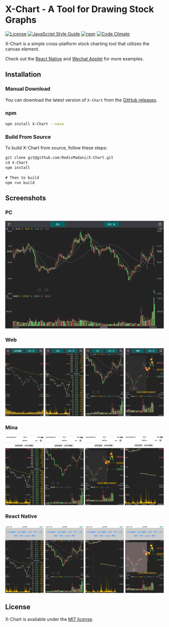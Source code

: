 # X-Chart - A Tool for Drawing Stock Graphs

[![License](https://img.shields.io/apm/l/vim-mode.svg?style=plastic)](https://opensource.org/licenses/MIT)
[![JavaScript Style Guide](https://img.shields.io/badge/code_style-standard-brightgreen.svg)](https://standardjs.com)
[![npm](https://img.shields.io/npm/v/X-Chart.svg)](https://www.npmjs.com/package/X-Chart) [![Code Climate](https://img.shields.io/codeclimate/maintainability/RedisMadani/X-Chart.svg)](https://codeclimate.com/github/RedisMadani/X-Chart)

X-Chart is a simple cross-platform stock charting tool that utilizes the canvas element.

Check out the [React Native](https://github.com/RedisMadani/react-native-X-Chart-demo) and [Wechat Applet](https://github.com/RedisMadani/wechat-applet-X-Chart-demo) for more examples.

## Installation

### Manual Download

You can download the latest version of `X-Chart` from the [GitHub releases](https://github.com/RedisMadani/X-Chart/releases/latest).

### npm

```bash
npm install X-Chart --save
```

### Build From Source

To build X-Chart from source, follow these steps:

```shell
git clone git@github.com:RedisMadani/X-Chart.git
cd X-Chart
npm install

# Then to build
npm run build
```

## Screenshots

### PC

![PC](./screenshot/pc.png)

### Web

![Web](./screenshot/web.png)

### Mina

![Mina](./screenshot/mina.png)

### React Native

![React Native](./screenshot/reactnative.png)

## License

X-Chart is available under the [MIT license](https://opensource.org/licenses/MIT).
